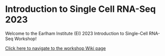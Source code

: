 # Introduction to Single Cell RNA-Seq 2023

Welcome to the Earlham Institute (EI) 2023 Introduction to Single-Cell RNA-Seq Workshop!

[Click here to navigate to the workshop Wiki page]([https://github.com/yuxuanlan/Single-Cell-RNA-Seq-2022-QC/wiki](https://github.com/yuxuanlan/SCRNASeq-wet-lab/wiki)https://github.com/yuxuanlan/SCRNASeq-wet-lab/wiki)
